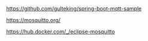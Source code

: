 https://github.com/gulteking/spring-boot-mqtt-sample

https://mosquitto.org/

https://hub.docker.com/_/eclipse-mosquitto